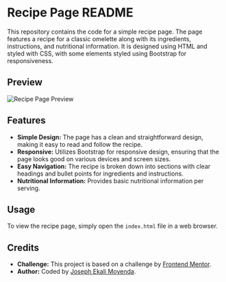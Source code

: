 # Recipe Page README

This repository contains the code for a simple recipe page. The page features a recipe for a classic omelette along with its ingredients, instructions, and nutritional information. It is designed using HTML and styled with CSS, with some elements styled using Bootstrap for responsiveness.

## Preview

![Recipe Page Preview](preview.png)

## Features

- **Simple Design:** The page has a clean and straightforward design, making it easy to read and follow the recipe.
- **Responsive:** Utilizes Bootstrap for responsive design, ensuring that the page looks good on various devices and screen sizes.
- **Easy Navigation:** The recipe is broken down into sections with clear headings and bullet points for ingredients and instructions.
- **Nutritional Information:** Provides basic nutritional information per serving.

## Usage

To view the recipe page, simply open the `index.html` file in a web browser.

## Credits

- **Challenge:** This project is based on a challenge by [Frontend Mentor](https://www.frontendmentor.io?ref=challenge).
- **Author:** Coded by [Joseph Ekali Moyenda](#).